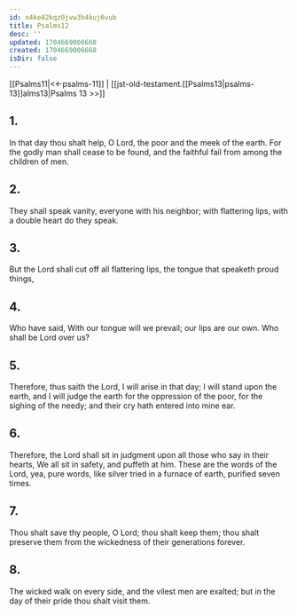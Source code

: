 ```yaml
---
id: n4ke42kqz0jvw3h4kuj6vub
title: Psalms12
desc: ''
updated: 1704669006668
created: 1704669006668
isDir: false
---
```

[[Psalms11|<<-psalms-11]] | [[jst-old-testament.[[Psalms13|psalms-13]]alms13|Psalms 13 >>]]
## 1.
In that day thou shalt help, O Lord, the poor and the meek of the earth. For the godly man shall cease to be found, and the faithful fail from among the children of men.
## 2.
They shall speak vanity, everyone with his neighbor; with flattering lips, with a double heart do they speak.
## 3.
But the Lord shall cut off all flattering lips, the tongue that speaketh proud things,
## 4.
Who have said, With our tongue will we prevail; our lips are our own. Who shall be Lord over us?
## 5.
Therefore, thus saith the Lord, I will arise in that day; I will stand upon the earth, and I will judge the earth for the oppression of the poor, for the sighing of the needy; and their cry hath entered into mine ear.
## 6.
Therefore, the Lord shall sit in judgment upon all those who say in their hearts, We all sit in safety, and puffeth at him. These are the words of the Lord, yea, pure words, like silver tried in a furnace of earth, purified seven times.
## 7.
Thou shalt save thy people, O Lord; thou shalt keep them; thou shalt preserve them from the wickedness of their generations forever.
## 8.
The wicked walk on every side, and the vilest men are exalted; but in the day of their pride thou shalt visit them.

